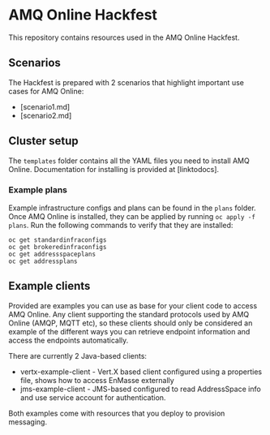 # AMQ Online Hackfest

This repository contains resources used in the AMQ Online Hackfest. 

## Scenarios

The Hackfest is prepared with 2 scenarios that highlight important use cases for AMQ Online:

* [scenario1.md]
* [scenario2.md]

## Cluster setup

The `templates` folder contains all the YAML files you need to install AMQ Online. Documentation for
installing is provided at [linktodocs].

### Example plans

Example infrastructure configs and plans can be found in the `plans` folder. Once AMQ Online is
installed, they can be applied by running `oc apply -f plans`. Run the following commands to verify
that they are installed:

```
oc get standardinfraconfigs
oc get brokeredinfraconfigs
oc get addressspaceplans
oc get addressplans
```

## Example clients

Provided are examples you can use as base for your client code to access AMQ Online. Any
client supporting the standard protocols used by AMQ Online (AMQP, MQTT etc), so these clients should
only be considered an example of the different ways you can retrieve endpoint information and access
the endpoints automatically.

There are currently 2 Java-based clients:

* vertx-example-client - Vert.X based client configured using a properties file, shows how to access EnMasse externally
* jms-example-client - JMS-based configured to read AddressSpace info and use service account for authentication.

Both examples come with resources that you deploy to provision messaging.
